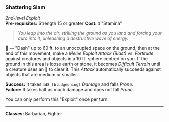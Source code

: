 ### Shattering Slam
*2nd-level Exploit*  
**Pre-requisites:** Strength 15 or greater
**Cost:** `3` "Stamina"  

> *You leap into the air, striking the ground as you land and forcing your aura into it, unleashing a destructive wave of energy.*

🔷 — "Dash" up to 60 ft. to an unoccupied space on the ground, then at the end of this movement, make a *Melee Exploit Attack (Blast)* vs. *Fortitude* against creatures and objects in a 10 ft. sphere centred on you. If the ground in this area is loose earth or stone, it becomes *Difficult Terrain* until a creature uses an 🔷 to clear it. This *Attack* automatically succeeds against objects that are medium or smaller.

**Success:** It takes `4d8 [bludgeoning]` *Damage* and falls *Prone*.  
**Failure:** It takes half as much damage and does not fall *Prone*.  

You can only perform this "Exploit" once per turn.

---

**Classes:** Barbarian, Fighter
